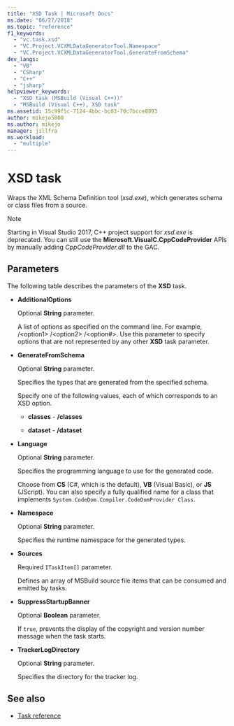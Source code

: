 ```yaml
---
title: "XSD Task | Microsoft Docs"
ms.date: "06/27/2018"
ms.topic: "reference"
f1_keywords:
  - "vc.task.xsd"
  - "VC.Project.VCXMLDataGeneratorTool.Namespace"
  - "VC.Project.VCXMLDataGeneratorTool.GenerateFromSchema"
dev_langs:
  - "VB"
  - "CSharp"
  - "C++"
  - "jsharp"
helpviewer_keywords:
  - "XSD task (MSBuild (Visual C++))"
  - "MSBuild (Visual C++), XSD task"
ms.assetid: 15c99f5c-7124-4bbc-bc03-70c7bcce8893
author: mikejo5000
ms.author: mikejo
manager: jillfra
ms.workload:
  - "multiple"
---
```

# XSD task
Wraps the XML Schema Definition tool (*xsd.exe*), which generates schema or class files from a source.

> [!NOTE]
> Starting in Visual Studio 2017, C++ project support for *xsd.exe* is deprecated. You can still use the **Microsoft.VisualC.CppCodeProvider** APIs by manually adding *CppCodeProvider.dll* to the GAC.

## Parameters
 The following table describes the parameters of the **XSD** task.

-   **AdditionalOptions**

     Optional **String** parameter.

     A list of options as specified on the command line. For example, /\<option1> /\<option2> /\<option#>. Use this parameter to specify options that are not represented by any other **XSD** task parameter.

-   **GenerateFromSchema**

     Optional **String** parameter.

     Specifies the types that are generated from the specified schema.

     Specify one of the following values, each of which corresponds to an XSD option.

    -   **classes** - **/classes**

    -   **dataset** - **/dataset**

-   **Language**

     Optional **String** parameter.

     Specifies the programming language to use for the generated code.

     Choose from **CS** (C#, which is the default), **VB** (Visual Basic), or **JS** (JScript). You can also specify a fully qualified name for a class that implements `System.CodeDom.Compiler.CodeDomProvider Class`.

-   **Namespace**

     Optional **String** parameter.

     Specifies the runtime namespace for the generated types.

-   **Sources**

     Required `ITaskItem[]` parameter.

     Defines an array of MSBuild source file items that can be consumed and emitted by tasks.

-   **SuppressStartupBanner**

     Optional **Boolean** parameter.

     If `true`, prevents the display of the copyright and version number message when the task starts.

-   **TrackerLogDirectory**

     Optional **String** parameter.

     Specifies the directory for the tracker log.

## See also
- [Task reference](../msbuild/msbuild-task-reference.md)